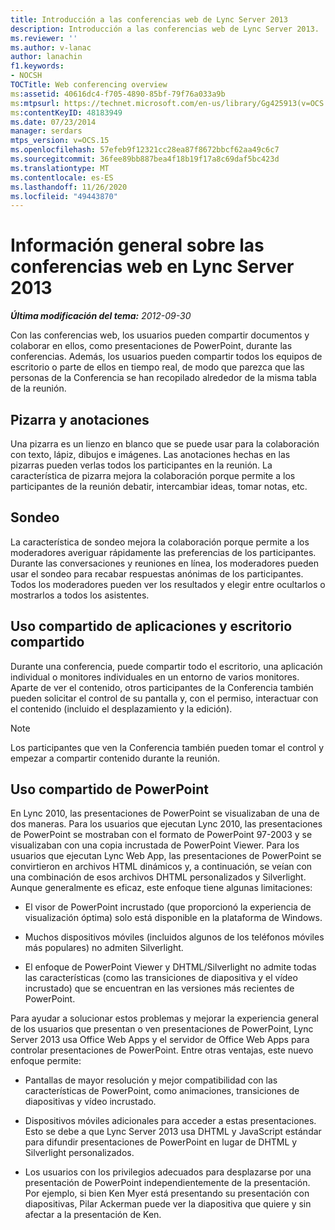 ```yaml
---
title: Introducción a las conferencias web de Lync Server 2013
description: Introducción a las conferencias web de Lync Server 2013.
ms.reviewer: ''
ms.author: v-lanac
author: lanachin
f1.keywords:
- NOCSH
TOCTitle: Web conferencing overview
ms:assetid: 40616dc4-f705-4890-85bf-79f76a033a9b
ms:mtpsurl: https://technet.microsoft.com/en-us/library/Gg425913(v=OCS.15)
ms:contentKeyID: 48183949
ms.date: 07/23/2014
manager: serdars
mtps_version: v=OCS.15
ms.openlocfilehash: 57efeb9f12321cc28ea87f8672bbcf62aa49c6c7
ms.sourcegitcommit: 36fee89bb887bea4f18b19f17a8c69daf5bc423d
ms.translationtype: MT
ms.contentlocale: es-ES
ms.lasthandoff: 11/26/2020
ms.locfileid: "49443870"
---
```

# <a name="overview-of-web-conferencing-in-lync-server-2013"></a>Información general sobre las conferencias web en Lync Server 2013

<div data-xmlns="http://www.w3.org/1999/xhtml">

<div class="topic" data-xmlns="http://www.w3.org/1999/xhtml" data-msxsl="urn:schemas-microsoft-com:xslt" data-cs="https://msdn.microsoft.com/">

<div data-asp="https://msdn2.microsoft.com/asp">



</div>

<div id="mainSection">

<div id="mainBody">

<span> </span>

_**Última modificación del tema:** 2012-09-30_

Con las conferencias web, los usuarios pueden compartir documentos y colaborar en ellos, como presentaciones de PowerPoint, durante las conferencias. Además, los usuarios pueden compartir todos los equipos de escritorio o parte de ellos en tiempo real, de modo que parezca que las personas de la Conferencia se han recopilado alrededor de la misma tabla de la reunión.

<div>

## <a name="whiteboard-and-annotations"></a>Pizarra y anotaciones

Una pizarra es un lienzo en blanco que se puede usar para la colaboración con texto, lápiz, dibujos e imágenes. Las anotaciones hechas en las pizarras pueden verlas todos los participantes en la reunión. La característica de pizarra mejora la colaboración porque permite a los participantes de la reunión debatir, intercambiar ideas, tomar notas, etc.

</div>

<div>

## <a name="polling"></a>Sondeo

La característica de sondeo mejora la colaboración porque permite a los moderadores averiguar rápidamente las preferencias de los participantes. Durante las conversaciones y reuniones en línea, los moderadores pueden usar el sondeo para recabar respuestas anónimas de los participantes. Todos los moderadores pueden ver los resultados y elegir entre ocultarlos o mostrarlos a todos los asistentes.

</div>

<div>

## <a name="application-sharing-and-desktop-sharing"></a>Uso compartido de aplicaciones y escritorio compartido

Durante una conferencia, puede compartir todo el escritorio, una aplicación individual o monitores individuales en un entorno de varios monitores. Aparte de ver el contenido, otros participantes de la Conferencia también pueden solicitar el control de su pantalla y, con el permiso, interactuar con el contenido (incluido el desplazamiento y la edición).

<div>


> [!NOTE]  
> Los participantes que ven la Conferencia también pueden tomar el control y empezar a compartir contenido durante la reunión.



</div>

</div>

<div>

## <a name="powerpoint-sharing"></a>Uso compartido de PowerPoint

En Lync 2010, las presentaciones de PowerPoint se visualizaban de una de dos maneras. Para los usuarios que ejecutan Lync 2010, las presentaciones de PowerPoint se mostraban con el formato de PowerPoint 97-2003 y se visualizaban con una copia incrustada de PowerPoint Viewer. Para los usuarios que ejecutan Lync Web App, las presentaciones de PowerPoint se convirtieron en archivos HTML dinámicos y, a continuación, se veían con una combinación de esos archivos DHTML personalizados y Silverlight. Aunque generalmente es eficaz, este enfoque tiene algunas limitaciones:

  - El visor de PowerPoint incrustado (que proporcionó la experiencia de visualización óptima) solo está disponible en la plataforma de Windows.

  - Muchos dispositivos móviles (incluidos algunos de los teléfonos móviles más populares) no admiten Silverlight.

  - El enfoque de PowerPoint Viewer y DHTML/Silverlight no admite todas las características (como las transiciones de diapositiva y el vídeo incrustado) que se encuentran en las versiones más recientes de PowerPoint.

Para ayudar a solucionar estos problemas y mejorar la experiencia general de los usuarios que presentan o ven presentaciones de PowerPoint, Lync Server 2013 usa Office Web Apps y el servidor de Office Web Apps para controlar presentaciones de PowerPoint. Entre otras ventajas, este nuevo enfoque permite:

  - Pantallas de mayor resolución y mejor compatibilidad con las características de PowerPoint, como animaciones, transiciones de diapositivas y vídeo incrustado.

  - Dispositivos móviles adicionales para acceder a estas presentaciones. Esto se debe a que Lync Server 2013 usa DHTML y JavaScript estándar para difundir presentaciones de PowerPoint en lugar de DHTML y Silverlight personalizados.

  - Los usuarios con los privilegios adecuados para desplazarse por una presentación de PowerPoint independientemente de la presentación. Por ejemplo, si bien Ken Myer está presentando su presentación con diapositivas, Pilar Ackerman puede ver la diapositiva que quiere y sin afectar a la presentación de Ken.

</div>

</div>

<span> </span>

</div>

</div>

</div>

